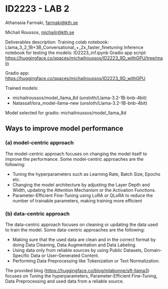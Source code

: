 # ID2223 - LAB 2
Athanasia Farmaki, farmaki@kth.se

Michail Roussos, michailr@kth.se

Deliverables description:
Training colab notebook: Llama_3_2_1B+3B_Conversational_+_2x_faster_finetuning
Inference notebook for testing the models: ID2223_inf.ipynb
Gradio app script: https://huggingface.co/spaces/michailroussos/ID2223_9D_withGPU/tree/main

Gradio app: https://huggingface.co/spaces/michailroussos/ID2223_9D_withGPU

Trained models: 
* michailroussos/model_llama_8d (unsloth/Llama-3.2-1B-bnb-4bit)
* Natassaf/lora_model-llama-new (unsloth/Llama-3.2-1B-bnb-4bit)

Model selected for gradio: michailroussos/model_llama_8d

## Ways to improve model performance
### (a) model-centric approach 
The model-centric approach focuses on changing the model itself to improve the performance. Some model-centric approaches are the following:
* Tuning the hyperparameters such as Learning Rate, Batch Size, Epochs etc.
* Changing the model architecture by adjusting the Layer Depth and Width, updating the Attention Mechanism or the Activation Functions.
* Parameter-Efficient Fine-Tuning using LoRA or QLoRA to reduce the number of trainable parameters, making training more efficient

### (b) data-centric approach
The data-centric approach focuses on cleaning or updating the data used to train the model. Some data-centric approaches are the following:
* Making sure that the used data are clean and in the correct format by doing Data Cleaning, Data Augmentation and Data Labeling.
* Using data only from reliable sources by using Public Datasets, Domain-Specific Data or User-Generated Content.
* Performing Data Preprocessing like Tokenization or Text Normalization.


The provided blog (https://huggingface.co/blog/mlabonne/sft-llama3) focuses on Tuning the hyperparameters, Parameter-Efficient Fine-Tuning, Data Preprocessing and used data from a reliable source.



